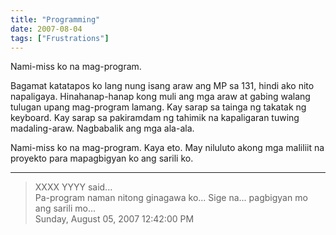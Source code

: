 ```yaml
---
title: "Programming"
date: 2007-08-04
tags: ["Frustrations"]
---
```


Nami-miss ko na mag-program.

Bagamat katatapos ko lang nung isang araw ang MP sa 131, hindi ako nito napaligaya. Hinahanap-hanap kong muli ang mga araw at gabing walang tulugan upang mag-program lamang. Kay sarap sa tainga ng takatak ng keyboard. Kay sarap sa pakiramdam ng tahimik na kapaligaran tuwing madaling-araw. Nagbabalik ang mga ala-ala.

Nami-miss ko na mag-program. Kaya eto. May niluluto akong mga maliliit na proyekto para mapagbigyan ko ang sarili ko.

---

> XXXX YYYY said...  
> Pa-program naman nitong ginagawa ko... Sige na... pagbigyan mo ang sarili mo...  
> Sunday, August 05, 2007 12:42:00 PM 